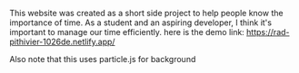 This website was created as a short side project to help people know the importance of time. As a student and an aspiring developer, I think it's important to manage our time efficiently.
here is the demo link: https://rad-pithivier-1026de.netlify.app/

Also note that this uses particle.js for background
